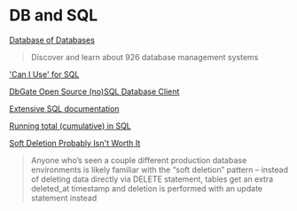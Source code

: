 # DB and SQL

[Database of Databases](https://dbdb.io/)

> Discover and learn about 926 database management systems

['Can I Use' for SQL](https://modern-sql.com/)

[DbGate Open Source (no)SQL Database Client](https://dbgate.org/)

[Extensive SQL documentation](https://www.javatpoint.com/mysql-tutorial)

[Running total (cumulative) in SQL](https://learnsql.com/blog/what-is-a-running-total-and-how-to-compute-it-in-sql/)

[Soft Deletion Probably Isn't Worth It](https://brandur.org/soft-deletion)

> Anyone who’s seen a couple different production database environments is likely familiar with the “soft deletion” pattern – instead of deleting data directly via DELETE statement, tables get an extra deleted_at timestamp and deletion is performed with an update statement instead
